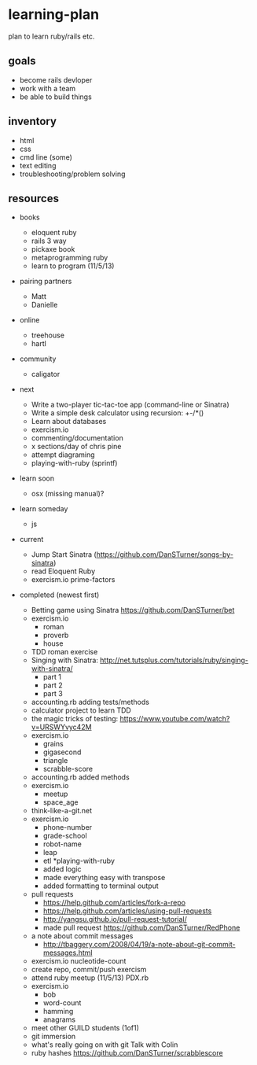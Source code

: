 learning-plan
=============

plan to learn ruby/rails etc.

## goals
* become rails devloper
* work with a team
* be able to build things

## inventory
* html
* css
* cmd line (some)
* text editing
* troubleshooting/problem solving

## resources
* books
    * eloquent ruby
    * rails 3 way
    * pickaxe book
    * metaprogramming ruby
    * learn to program (11/5/13)
* pairing partners
    * Matt
    * Danielle
* online
    * treehouse
    * hartl
* community
    * caligator

* next
    * Write a two-player tic-tac-toe app (command-line or Sinatra)
    * Write a simple desk calculator using recursion: +-/*()
    * Learn about databases
    * exercism.io
    * commenting/documentation
    * x sections/day of chris pine
    * attempt diagraming
    * playing-with-ruby (sprintf)
* learn soon
    * osx (missing manual)?
* learn someday
    * js

* current
    * Jump Start Sinatra (https://github.com/DanSTurner/songs-by-sinatra)
    * read Eloquent Ruby
    * exercism.io prime-factors

* completed (newest first)
    * Betting game using Sinatra https://github.com/DanSTurner/bet
    * exercism.io
        * roman
        * proverb
        * house
    * TDD roman exercise
    * Singing with Sinatra: http://net.tutsplus.com/tutorials/ruby/singing-with-sinatra/
        * part 1
        * part 2
        * part 3
    * accounting.rb adding tests/methods
    * calculator project to learn TDD
    * the magic tricks of testing: https://www.youtube.com/watch?v=URSWYvyc42M
    * exercism.io
        * grains
        * gigasecond
        * triangle
        * scrabble-score
    * accounting.rb added methods
    * exercism.io
        * meetup
        * space_age
    * think-like-a-git.net
    * exercism.io
        * phone-number
        * grade-school
        * robot-name
        * leap
        * etl
    *playing-with-ruby
        * added logic
        * made everything easy with transpose
        * added formatting to terminal output
    * pull requests
        * https://help.github.com/articles/fork-a-repo
        * https://help.github.com/articles/using-pull-requests
        * http://yangsu.github.io/pull-request-tutorial/
        * made pull request https://github.com/DanSTurner/RedPhone
    * a note about commit messages
       * http://tbaggery.com/2008/04/19/a-note-about-git-commit-messages.html
    * exercism.io nucleotide-count
    * create repo, commit/push exercism
    * attend ruby meetup (11/5/13) PDX.rb
    * exercism.io
        * bob
        * word-count
        * hamming
        * anagrams
    * meet other GUILD students (1of1)
    * git immersion
    * what's really going on with git Talk with Colin
    * ruby hashes https://github.com/DanSTurner/scrabblescore
